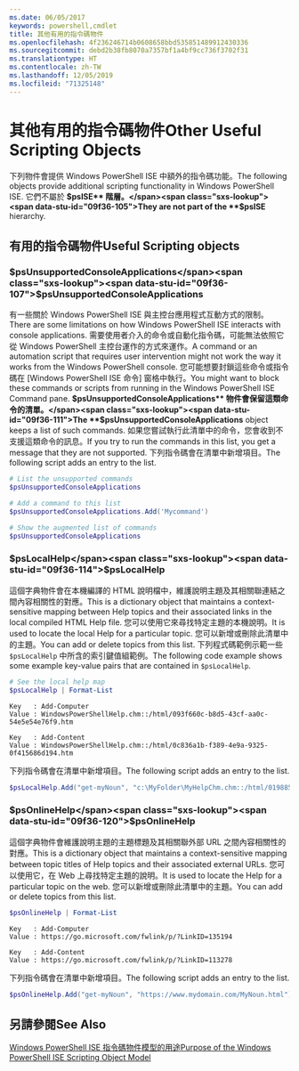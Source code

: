 ```yaml
---
ms.date: 06/05/2017
keywords: powershell,cmdlet
title: 其他有用的指令碼物件
ms.openlocfilehash: 4f236246714b0608658bbd535851489912430336
ms.sourcegitcommit: debd2b38fb8070a7357bf1a4bf9cc736f3702f31
ms.translationtype: HT
ms.contentlocale: zh-TW
ms.lasthandoff: 12/05/2019
ms.locfileid: "71325148"
---
```

# <a name="other-useful-scripting-objects"></a><span data-ttu-id="09f36-103">其他有用的指令碼物件</span><span class="sxs-lookup"><span data-stu-id="09f36-103">Other Useful Scripting Objects</span></span>

<span data-ttu-id="09f36-104">下列物件會提供 Windows PowerShell ISE 中額外的指令碼功能。</span><span class="sxs-lookup"><span data-stu-id="09f36-104">The following objects provide additional scripting functionality in Windows PowerShell ISE.</span></span> <span data-ttu-id="09f36-105">它們不屬於 **$psISE** 階層。</span><span class="sxs-lookup"><span data-stu-id="09f36-105">They are not part of the **$psISE** hierarchy.</span></span>

## <a name="useful-scripting-objects"></a><span data-ttu-id="09f36-106">有用的指令碼物件</span><span class="sxs-lookup"><span data-stu-id="09f36-106">Useful Scripting objects</span></span>

### <a name="psunsupportedconsoleapplications"></a><span data-ttu-id="09f36-107">$psUnsupportedConsoleApplications</span><span class="sxs-lookup"><span data-stu-id="09f36-107">$psUnsupportedConsoleApplications</span></span>

<span data-ttu-id="09f36-108">有一些關於 Windows PowerShell ISE 與主控台應用程式互動方式的限制。</span><span class="sxs-lookup"><span data-stu-id="09f36-108">There are some limitations on how Windows PowerShell ISE interacts with console applications.</span></span> <span data-ttu-id="09f36-109">需要使用者介入的命令或自動化指令碼，可能無法依照它從 Windows PowerShell 主控台運作的方式來運作。</span><span class="sxs-lookup"><span data-stu-id="09f36-109">A command or an automation script that requires user intervention might not work the way it works from the Windows PowerShell console.</span></span> <span data-ttu-id="09f36-110">您可能想要封鎖這些命令或指令碼在 [Windows PowerShell ISE 命令] 窗格中執行。</span><span class="sxs-lookup"><span data-stu-id="09f36-110">You might want to block these commands or scripts from running in the Windows PowerShell ISE Command pane.</span></span> <span data-ttu-id="09f36-111">**$psUnsupportedConsoleApplications** 物件會保留這類命令的清單。</span><span class="sxs-lookup"><span data-stu-id="09f36-111">The **$psUnsupportedConsoleApplications** object keeps a list of such commands.</span></span> <span data-ttu-id="09f36-112">如果您嘗試執行此清單中的命令，您會收到不支援這類命令的訊息。</span><span class="sxs-lookup"><span data-stu-id="09f36-112">If you try to run the commands in this list, you get a message that they are not supported.</span></span> <span data-ttu-id="09f36-113">下列指令碼會在清單中新增項目。</span><span class="sxs-lookup"><span data-stu-id="09f36-113">The following script adds an entry to the list.</span></span>

```powershell
# List the unsupported commands
$psUnsupportedConsoleApplications

# Add a command to this list
$psUnsupportedConsoleApplications.Add('Mycommand')

# Show the augmented list of commands
$psUnsupportedConsoleApplications
```

### <a name="pslocalhelp"></a><span data-ttu-id="09f36-114">$psLocalHelp</span><span class="sxs-lookup"><span data-stu-id="09f36-114">$psLocalHelp</span></span>

<span data-ttu-id="09f36-115">這個字典物件會在本機編譯的 HTML 說明檔中，維護說明主題及其相關聯連結之間內容相關性的對應。</span><span class="sxs-lookup"><span data-stu-id="09f36-115">This is a dictionary object that maintains a context-sensitive mapping between Help topics and their associated links in the local compiled HTML Help file.</span></span> <span data-ttu-id="09f36-116">您可以使用它來尋找特定主題的本機說明。</span><span class="sxs-lookup"><span data-stu-id="09f36-116">It is used to locate the local Help for a particular topic.</span></span> <span data-ttu-id="09f36-117">您可以新增或刪除此清單中的主題。</span><span class="sxs-lookup"><span data-stu-id="09f36-117">You can add or delete topics from this list.</span></span> <span data-ttu-id="09f36-118">下列程式碼範例示範一些 `$psLocalHelp` 中所含的索引鍵值組範例。</span><span class="sxs-lookup"><span data-stu-id="09f36-118">The following code example shows some example key-value pairs that are contained in `$psLocalHelp`.</span></span>

```powershell
# See the local help map
$psLocalHelp | Format-List
```

```output
Key   : Add-Computer
Value : WindowsPowerShellHelp.chm::/html/093f660c-b8d5-43cf-aa0c-54e5e54e76f9.htm

Key   : Add-Content
Value : WindowsPowerShellHelp.chm::/html/0c836a1b-f389-4e9a-9325-0f415686d194.htm
```

<span data-ttu-id="09f36-119">下列指令碼會在清單中新增項目。</span><span class="sxs-lookup"><span data-stu-id="09f36-119">The following script adds an entry to the list.</span></span>

```powershell
$psLocalHelp.Add("get-myNoun", "c:\MyFolder\MyHelpChm.chm::/html/0198854a-1298-57ae-aa0c-87b5e5a84712.htm")
```

### <a name="psonlinehelp"></a><span data-ttu-id="09f36-120">$psOnlineHelp</span><span class="sxs-lookup"><span data-stu-id="09f36-120">$psOnlineHelp</span></span>

<span data-ttu-id="09f36-121">這個字典物件會維護說明主題的主題標題及其相關聯外部 URL 之間內容相關性的對應。</span><span class="sxs-lookup"><span data-stu-id="09f36-121">This is a dictionary object that maintains a context-sensitive mapping between topic titles of Help topics and their associated external URLs.</span></span> <span data-ttu-id="09f36-122">您可以使用它，在 Web 上尋找特定主題的說明。</span><span class="sxs-lookup"><span data-stu-id="09f36-122">It is used to locate the Help for a particular topic on the web.</span></span> <span data-ttu-id="09f36-123">您可以新增或刪除此清單中的主題。</span><span class="sxs-lookup"><span data-stu-id="09f36-123">You can add or delete topics from this list.</span></span>

```powershell
$psOnlineHelp | Format-List
```

```output
Key   : Add-Computer
Value : https://go.microsoft.com/fwlink/p/?LinkID=135194

Key   : Add-Content
Value : https://go.microsoft.com/fwlink/p/?LinkID=113278
```

<span data-ttu-id="09f36-124">下列指令碼會在清單中新增項目。</span><span class="sxs-lookup"><span data-stu-id="09f36-124">The following script adds an entry to the list.</span></span>

```powershell
$psOnlineHelp.Add("get-myNoun", "https://www.mydomain.com/MyNoun.html")
```

## <a name="see-also"></a><span data-ttu-id="09f36-125">另請參閱</span><span class="sxs-lookup"><span data-stu-id="09f36-125">See Also</span></span>

[<span data-ttu-id="09f36-126">Windows PowerShell ISE 指令碼物件模型的用途</span><span class="sxs-lookup"><span data-stu-id="09f36-126">Purpose of the Windows PowerShell ISE Scripting Object Model</span></span>](../components/ise/object-model/Purpose-of-the-Windows-PowerShell-ISE-Scripting-Object-Model.md)
